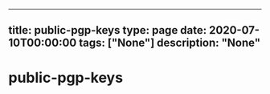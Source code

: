 
---
title: public-pgp-keys
type: page
date: 2020-07-10T00:00:00
tags: ["None"]
description: "None"
---


# public-pgp-keys
